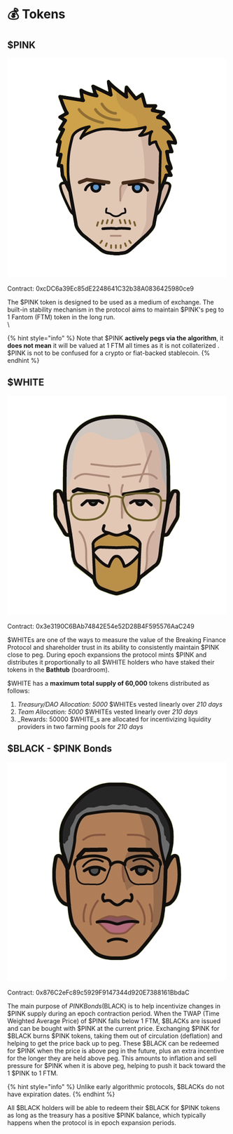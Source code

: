 # 💰 Tokens

## $PINK

![](<../.gitbook/assets/maintoken (3)>)



Contract: 0xcDC6a39Ec85dE2248641C32b38A0836425980ce9

<mark style="color:red;"></mark>

The $PINK token is designed to be used as a medium of exchange. The built-in stability mechanism in the protocol aims to maintain $PINK's peg to 1 Fantom (FTM) token in the long run. \
\


{% hint style="info" %}
Note that $PINK **actively pegs via the algorithm**, it **does not mean** it will be valued at 1 FTM all times as it is not collaterized . $PINK is not to be confused for a crypto or fiat-backed stablecoin.
{% endhint %}

## $WHITE

![](../.gitbook/assets/white.png)



Contract: 0x3e3190C6BAb74842E54e52D28B4F595576AaC249



$WHITEs are one of the ways to measure the value of the Breaking Finance Protocol and shareholder trust in its ability to consistently maintain $PINK close to peg. During epoch expansions the protocol mints $PINK and distributes it proportionally to all $WHITE holders who have staked their tokens in the **Bathtub** (boardroom).

$WHITE has a **maximum total supply of 60,000** tokens distributed as follows:

1. _Treasury/DAO Allocation: 5000_ $WHITEs vested linearly over _210 days_
2. _Team Allocation: 5000_ $WHITEs vested linearly over _210 days_
3. _Rewards: 50000 $WHITE_s are allocated for incentivizing liquidity providers in two farming pools for _210 days_

## $BLACK - $PINK Bonds

![](../.gitbook/assets/black.png)

Contract: 0x876C2eFc89c5929F9147344d920E7388161BbdaC

<mark style="color:red;"></mark>

The main purpose of $PINK Bonds ($BLACK) is to help incentivize changes in $PINK supply during an epoch contraction period. When the TWAP (Time Weighted Average Price) of $PINK falls below 1 FTM,  $BLACKs are issued and can be bought with $PINK at the current price. Exchanging $PINK for $BLACK burns $PINK tokens, taking them out of circulation (deflation) and helping to get the price back up to peg. These $BLACK can be redeemed for $PINK when the price is above peg in the future, plus an extra incentive for the longer they are held above peg. This amounts to inflation and sell pressure for $PINK when it is above peg, helping to push it back toward the 1 $PINK to 1 FTM.

{% hint style="info" %}
Unlike early algorithmic protocols, $BLACKs do not have expiration dates.
{% endhint %}

All $BLACK holders will be able to redeem their $BLACK for $PINK tokens as long as the treasury has a positive $PINK balance, which typically happens when the protocol is in epoch expansion periods.
